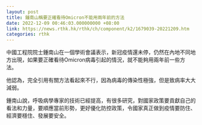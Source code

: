 ```yaml
---
layout: post
title: 鍾南山稱要正確看待Omicron不能用兩年前的方法
date: 2022-12-09 00:46:03.000000000 +08:00
link: https://news.rthk.hk/rthk/ch/component/k2/1679039-20221209.htm
categories: rthk
---
```


中國工程院院士鍾南山在一個學術會議表示，新冠疫情還未停，仍然在內地不同地方出現，如果要正確看待Omicron病毒引起的情況，就不能夠用兩年前一些方法。

他認為，完全引用有關方法看起來不行，因為病毒的傳染性極強，但是致病率大大減弱。

鍾南山說，呼吸病學專家的技術已經提高，有很多研究，對國家政策要貢獻自己的看法和力量，要順應當前形勢，更好優化防控政策，令國家真正做到疫情要防住、經濟要穩住、發展要安全。
